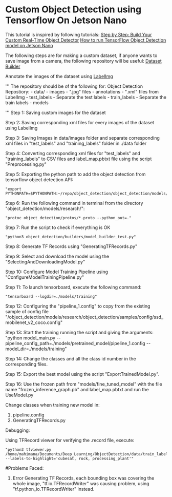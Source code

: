 # Custom Object Detection using Tensorflow On Jetson Nano

This tutorial is inspired by following tutorials:
[Step by Step: Build Your Custom Real-Time Object Detector](https://towardsdatascience.com/detailed-tutorial-build-your-custom-real-time-object-detector-5ade1017fd2d)
[How to run TensorFlow Object Detection model on Jetson Nano](https://www.dlology.com/blog/how-to-run-tensorflow-object-detection-model-on-jetson-nano/)

The following steps are for making a custom dataset, if anyone wants to save image from a camera, the following repository will be useful:
[Dataset Builder](https://github.com/MahimanaGIT/DatasetBuilder)

Annotate the images of the dataset using [LabelImg](https://github.com/tzutalin/labelImg)

'''
The repository should be of the following for:
Object Detection Repostiory:
    - data/
        - images
            - ".jpg" files
        - annotations
            - ".xml" files from LabelImg
        - test_labels
            - Separate the  test labels
        - train_labels
            - Separate the train labels
    - models
    
'''
Step 1: Saving custom images for the dataset

Step 2: Saving corresponding xml files for every images of the dataset using LabelImg

Step 3: Saving Images in data/images folder and separate corresponding xml files in "test_labels" and "training_labels" folder in ./data folder

Step 4: Converting corresponding xml files for "test_labels" and "training_labels" to CSV files and label_map.pbtxt file using the script "Preprocessing.py"

Step 5: Exporting the python path to add the object detection from tensorflow object detection API: 

    "export PYTHONPATH=$PYTHONPATH:~/repo/object_detection/object_detection/models/research/:~/repo/object_detection/object_detection/models/research/slim/"

Step 6: Run the following command in terminal from the directory "object_detection/models/research/":

    "protoc object_detection/protos/*.proto --python_out=."

Step 7: Run the script to check if everything is OK

    "python3 object_detection/builders/model_builder_test.py"

Step 8: Generate TF Records using "GeneratingTFRecords.py"

Step 9: Select and download the model using the "SelectingAndDownloadingModel.py"

Step 10: Configure Model Training Pipeline using "ConfigureModelTrainingPipeline.py"

Step 11: To launch tensorboard, execute the following command:

    "tensorboard --logdir=./models/training"

Step 12: Configuring the "pipeline_1.config" to copy from the existing sample of config file "/object_detection/models/research/object_detection/samples/config/ssd_mobilenet_v2_coco.config"

Step 13: Start the training running the script and giving the arguments:
    "python model_main.py --pipeline_config_path=./models/pretrained_model/pipeline_1.config --model_dir=./models/training"

Step 14: Change the classes and all the class id number in the corresponding files.

Step 15: Export the best model using the script "ExportTrainedModel.py".

Step 16: Use the frozen path from "models/fine_tuned_model" with the file name "frozen_inference_graph.pb" and label_map.pbtxt and run the UseModel.py

Change classes when training new model in:

1. pipeline.config
2. GeneratingTFRecords.py

Debugging:

Using TFRecord viewer for verifying the .record file, execute:

    "python3 tfviewer.py /home/mahimana/Documents/Deep_Learning/ObjectDetection/data/train_labels.record --labels-to-highlight='cubesat, rock, processing_plant'"


#Problems Faced: 
1. Error Generating TF Records, each bounding box was covering the whole image, "tf.io.TFRecordWriter" was causing problem, using "tf.python_io.TFRecordWriter" instead.
